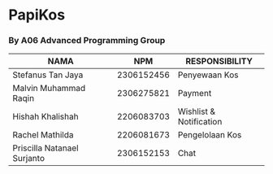 # PapiKos
### By A06 Advanced Programming Group
| NAMA                        | NPM           | RESPONSIBILITY          |
|-----------------------------|---------------|-------------------------|
| Stefanus Tan Jaya           | 2306152456    | Penyewaan Kos           |
| Malvin Muhammad Raqin       | 2306275821    | Payment                 |
| Hishah Khalishah            | 2206083703    | Wishlist & Notification |
| Rachel Mathilda             | 2206081673    | Pengelolaan Kos         |
| Priscilla Natanael Surjanto | 2306152153    | Chat                    |